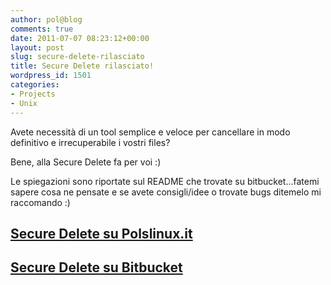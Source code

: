 ```yaml
---
author: pol@blog
comments: true
date: 2011-07-07 08:23:12+00:00
layout: post
slug: secure-delete-rilasciato
title: Secure Delete rilasciato!
wordpress_id: 1501
categories:
- Projects
- Unix
---
```


Avete necessità di un tool semplice e veloce per cancellare in modo definitivo e irrecuperabile i vostri files?

Bene, alla Secure Delete fa per voi :)

Le spiegazioni sono riportate sul README che trovate su bitbucket...fatemi sapere cosa ne pensate e se avete consigli/idee o trovate bugs ditemelo mi raccomando :)


## [Secure Delete su Polslinux.it](http://www.polslinux.it/secure-delete/)




## [Secure Delete su Bitbucket](https://bitbucket.org/polslinux/secure-delete)
